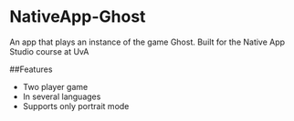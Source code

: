 # NativeApp-Ghost
An app that plays an instance of the game Ghost. Built for the Native App Studio course at UvA


##Features
- Two player game
- In several languages
- Supports only portrait mode 